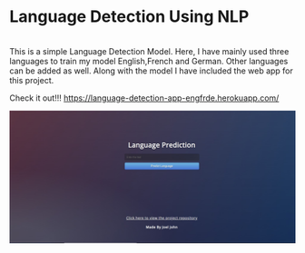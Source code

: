 # Language Detection Using NLP

<br>
This is a simple Language Detection Model. Here, I have mainly used three languages to train my model English,French and German. Other languages can be added as well. Along with the model I have included the web app for this project. 

Check it out!!!
https://language-detection-app-engfrde.herokuapp.com/

![Web App](./Web_App.jpg)
</br>
